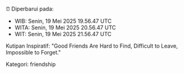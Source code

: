 ⏰ Diperbarui pada:
- WIB: Senin, 19 Mei 2025 19.56.47 UTC
- WITA: Senin, 19 Mei 2025 20.56.47 UTC
- WIT: Senin, 19 Mei 2025 21.56.47 UTC

Kutipan Inspiratif:
"Good Friends Are Hard to Find, Difficult to Leave, Impossible to Forget."


Kategori: friendship

